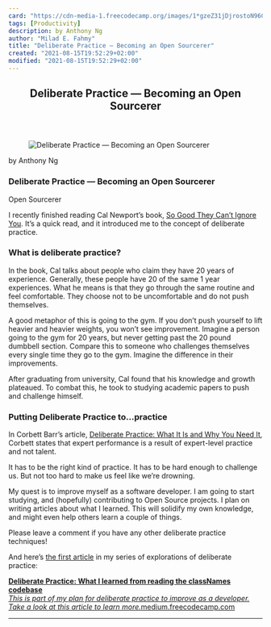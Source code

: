 ```yaml
---
card: "https://cdn-media-1.freecodecamp.org/images/1*gzeZ31jDjrostoN96C2qQg.jpeg"
tags: [Productivity]
description: by Anthony Ng
author: "Milad E. Fahmy"
title: "Deliberate Practice — Becoming an Open Sourcerer"
created: "2021-08-15T19:52:29+02:00"
modified: "2021-08-15T19:52:29+02:00"
---
```

<div class="site-wrapper">
<main id="site-main" class="site-main outer">
<div class="inner">
<article class="post-full post tag-productivity tag-javascript tag-open-source tag-self-improvement tag-tech ">
<header class="post-full-header">
<h1 class="post-full-title">Deliberate Practice — Becoming an Open Sourcerer</h1>
</header>
<figure class="post-full-image">
<picture>
<source media="(max-width: 700px)" sizes="1px" srcset="data:image/gif;base64,R0lGODlhAQABAIAAAAAAAP///yH5BAEAAAAALAAAAAABAAEAAAIBRAA7 1w">
<source media="(min-width: 701px)" sizes="(max-width: 800px) 400px,
(max-width: 1170px) 700px,
1400px" srcset="https://cdn-media-1.freecodecamp.org/images/1*gzeZ31jDjrostoN96C2qQg.jpeg 300w,
https://cdn-media-1.freecodecamp.org/images/1*gzeZ31jDjrostoN96C2qQg.jpeg 600w,
https://cdn-media-1.freecodecamp.org/images/1*gzeZ31jDjrostoN96C2qQg.jpeg 1000w,
https://cdn-media-1.freecodecamp.org/images/1*gzeZ31jDjrostoN96C2qQg.jpeg 2000w">
<img onerror="this.style.display='none'" src="https://cdn-media-1.freecodecamp.org/images/1*gzeZ31jDjrostoN96C2qQg.jpeg" alt="Deliberate Practice — Becoming an Open Sourcerer">
</picture>
</figure>
<section class="post-full-content">
<div class="post-content medium-migrated-article">
<p>by Anthony Ng</p>
<h1 id="deliberate-practice-becoming-an-open-sourcerer">Deliberate Practice — Becoming an Open Sourcerer</h1>
<figcaption>Open Sourcerer</figcaption>
</figure>
<p>I recently finished reading Cal Newport’s book, <a href="https://www.amazon.com/Good-They-Cant-Ignore-You/dp/1455509124" rel="noopener">So Good They Can’t Ignore You</a>. It’s a quick read, and it introduced me to the concept of deliberate practice.</p>
<h3 id="what-is-deliberate-practice">What is deliberate practice?</h3>
<p>In the book, Cal talks about people who claim they have 20 years of experience. Generally, these people have 20 of the same 1 year experiences. What he means is that they go through the same routine and feel comfortable. They choose not to be uncomfortable and do not push themselves.</p>
<p>A good metaphor of this is going to the gym. If you don’t push yourself to lift heavier and heavier weights, you won’t see improvement. Imagine a person going to the gym for 20 years, but never getting past the 20 pound dumbbell section. Compare this to someone who challenges themselves every single time they go to the gym. Imagine the difference in their improvements.</p>
<p>After graduating from university, Cal found that his knowledge and growth plateaued. To combat this, he took to studying academic papers to push and challenge himself.</p>
<h3 id="putting-deliberate-practice-to-practice">Putting Deliberate Practice to…practice</h3>
<p>In Corbett Barr’s article, <a href="http://expertenough.com/1423/deliberate-practice" rel="noopener">Deliberate Practice: What It Is and Why You Need It</a>, Corbett states that expert performance is a result of expert-level practice and not talent.</p>
<p>It has to be the right kind of practice. It has to be hard enough to challenge us. But not too hard to make us feel like we’re drowning.</p>
<p>My quest is to improve myself as a software developer. I am going to start studying, and (hopefully) contributing to Open Source projects. I plan on writing articles about what I learned. This will solidify my own knowledge, and might even help others learn a couple of things.</p>
<p>Please leave a comment if you have any other deliberate practice techniques!</p>
<p>And here’s <a href="https://medium.freecodecamp.com/deliberate-practice-what-i-learned-from-reading-classnames-f9b89cb785e4" rel="noopener">the first article</a> in my series of explorations of deliberate practice:</p>
<p><a href="https://medium.freecodecamp.com/deliberate-practice-what-i-learned-from-reading-classnames-f9b89cb785e4" rel="noopener"><strong>Deliberate Practice: What I learned from reading the classNames codebase</strong></a><br><a href="https://medium.freecodecamp.com/deliberate-practice-what-i-learned-from-reading-classnames-f9b89cb785e4" rel="noopener"><em>This is part of my plan for deliberate practice to improve as a developer. Take a look at this article to learn more.</em>medium.freecodecamp.com</a></p>
</div>
<hr>
</section>
</article>
</div>
</main>
</div>
<!-- Google Tag Manager (noscript) -->
<!-- End Google Tag Manager (noscript) -->
